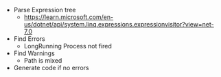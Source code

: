 
* Parse Expression tree 
	* https://learn.microsoft.com/en-us/dotnet/api/system.linq.expressions.expressionvisitor?view=net-7.0
* Find Errors
	* LongRunning Process not fired
* Find Warnings
	* Path is mixed
* Generate code if no errors